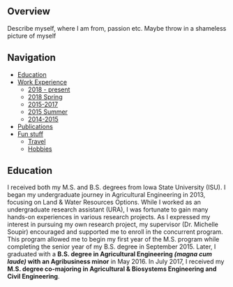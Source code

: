 ## Overview
Describe myself, where I am from, passion etc. Maybe throw in a shameless picture of myself 

## Navigation
<!--ts-->
* [Education](#Education) <br>
* [Work Experience](#Work-Experience) <br>
  * [2018 - present](#2018-present) <br>
  * [2018 Spring](#2018-Spring) <br>
  * [2015-2017](#2015-2017) <br>
  * [2015 Summer](#2015-Summer) <br>
  * [2014-2015](#2014-2015) <br>
* [Publications](#Publications) <br>
* [Fun stuff](#Fun-stuff) <br>
  * [Travel](#Travel) <br>
  * [Hobbies](#Hobbies) <br>
<!--te-->

## Education
I received both my M.S. and B.S. degrees from Iowa State University (ISU). I began my undergraduate journey in Agricultural Engineering in 2013, focusing on Land & Water Resources Options. While I worked as an undergraduate research assistant (URA), I was fortunate to gain many hands-on experiences in various research projects. As I expressed my interest in pursuing my own research project, my supervisor (Dr. Michelle Soupir) encouraged and supported me to enroll in the concurrent program. This program allowed me to begin my first year of the M.S. program while completing the senior year of my B.S. degree in September 2015. Later, I graduated with a __B.S. degree in Agricultural Engineering _(magna cum laude)_ with an Agribusiness minor__ in May 2016. In July 2017, I received my __M.S. degree co-majoring in Agricultural & Biosystems Engineering and Civil Engineering__.


